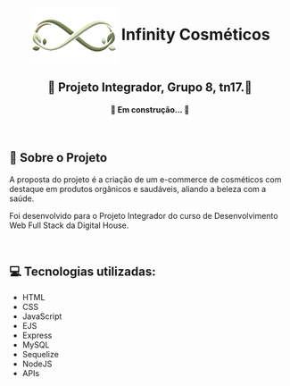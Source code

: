 <h1 align="center">
<a><img align="center" height="100em" src="/public/images/Logo3PNG.png"></a>  Infinity Cosméticos
</h1>

<h2 align="center">
🍃 Projeto Integrador, Grupo 8, tn17.🌿
</h2> 

<h4 align="center"> 
	🚩 Em construção... 🚧 
</h4>

</br>

<h2>
🍁 Sobre o Projeto
</h2> 

 A proposta do projeto é a criação de um e-commerce de cosméticos com destaque em produtos orgânicos e saudáveis, aliando a beleza com a saúde.

 Foi desenvolvido para o Projeto Integrador do curso de Desenvolvimento Web Full Stack da Digital House.

 </br>

<h2>
 💻 Tecnologias utilizadas:
</h2> 

<ul>
<li>HTML</li>
<li>CSS</li>
<li>JavaScript</li>
<li>EJS</li>
<li>Express</li>
<li>MySQL</li>
<li>Sequelize</li>
<li>NodeJS</li>
<li>APIs</li>
</ul>

